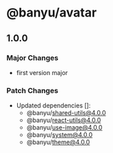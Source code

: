 # @banyu/avatar

## 1.0.0

### Major Changes

- first version major

### Patch Changes

- Updated dependencies []:
  - @banyu/shared-utils@4.0.0
  - @banyu/react-utils@4.0.0
  - @banyu/use-image@4.0.0
  - @banyu/system@4.0.0
  - @banyu/theme@4.0.0
